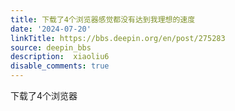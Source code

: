 ```yaml
---
title: 下载了4个浏览器感觉都没有达到我理想的速度
date: '2024-07-20'
linkTitle: https://bbs.deepin.org/en/post/275283
source: deepin_bbs
description:  xiaoliu6 
disable_comments: true
---
```

下载了4个浏览器  
